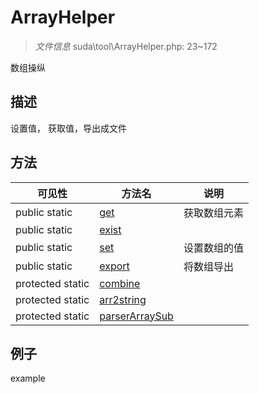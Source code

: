 #  ArrayHelper 

> *文件信息* suda\tool\ArrayHelper.php: 23~172


数组操纵


## 描述




设置值， 获取值，导出成文件



## 方法

| 可见性 | 方法名 | 说明 |
|--------|-------|------|
|  public  static|[get](ArrayHelper/get.md) | 获取数组元素 |
|  public  static|[exist](ArrayHelper/exist.md) |  |
|  public  static|[set](ArrayHelper/set.md) | 设置数组的值 |
|  public  static|[export](ArrayHelper/export.md) | 将数组导出 |
|  protected  static|[combine](ArrayHelper/combine.md) |  |
|  protected  static|[arr2string](ArrayHelper/arr2string.md) |  |
|  protected  static|[parserArraySub](ArrayHelper/parserArraySub.md) |  |
 

## 例子

example